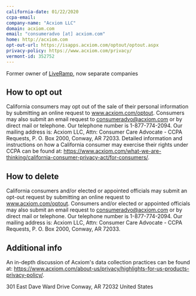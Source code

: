 ```yaml
---
california-date: 01/22/2020
ccpa-email: 
company-name: "Acxiom LLC"
domain: acxiom.com
email: "consumeradvo [at] acxiom.com"
home: http://acxiom.com
opt-out-url: https://isapps.acxiom.com/optout/optout.aspx
privacy-policy: https://www.acxiom.com/privacy/
vermont-id: 352752
---
```


Former owner of [LiveRamp](/domain/liveramp.com), now separate companies 

## How to opt out

California consumers may opt out of the sale of their personal information by submitting an online request to www.acxiom.com/optout. Consumers may also submit an email request to consumeradvo@acxiom.com or by direct mail or telephone. Our telephone number is 1-877-774-2094. Our mailing address is: Acxiom LLC, Attn: Consumer Care Advocate - CCPA Requests, P. O. Box 2000, Conway, AR 72033. Detailed information and instructions on how a California consumer may exercise their rights under CCPA can be found at: https://www.acxiom.com/what-we-are-thinking/california-consumer-privacy-act/for-consumers/.

## How to delete

California consumers and/or elected or appointed officials may submit an opt-out request by submitting an online request to www.acxiom.com/optout. Consumers and/or elected or appointed officials may also submit an email request to consumeradvo@acxiom.com or by direct mail or telephone. Our telephone number is 1-877-774-2094. Our mailing address is: Acxiom LLC, Attn: Consumer Care Advocate - CCPA Requests, P. O. Box 2000, Conway, AR 72033.

## Additional info

An in-depth discussion of Acxiom's data collection practices can be found at: https://www.acxiom.com/about-us/privacy/highlights-for-us-products-privacy-policy/.

301 East Dave Ward Drive
Conway, AR 72032
United States














